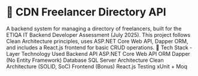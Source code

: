 # **📇 CDN Freelancer Directory API**

A backend system for managing a directory of freelancers, built for the ETIQA IT Backend Developer Assessment (July 2025). This project follows Clean Architecture principles, uses ASP.NET Core Web API, Dapper ORM, and includes a React.js frontend for basic CRUD operations.
🚀 Tech Stack
-Layer       Technology Used
Backend API	ASP.NET Core Web API
ORM	Dapper (No Entity Framework)
Database	SQL Server
Architecture	Clean Architecture (SOLID, SoC)
Frontend (Bonus)	React.js
Testing	xUnit + Moq
